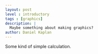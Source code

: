 ```yaml
---
layout: post
level : introductory
tags : [graphics]
description: |
  Maybe something about making graphics?
author: Daniel Kaplan
---
```


Some kind of simple calculation.
